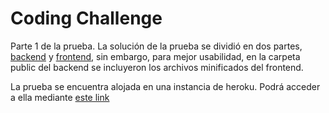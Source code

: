 Coding Challenge
===================

Parte 1 de la prueba. La solución de la prueba se dividió en dos partes, [backend](https://github.com/hombrew/rappi-matrix) y [frontend](https://github.com/hombrew/rappi-inputs), sin embargo, para mejor usabilidad, en la carpeta public del backend se incluyeron los archivos minificados del frontend.

La prueba se encuentra alojada en una instancia de heroku. Podrá acceder a ella mediante [este link](http://rappi-matrix.herokuapp.com/)
